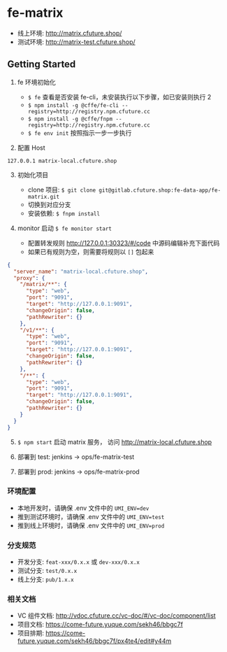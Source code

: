 # fe-matrix

- 线上环境: http://matrix.cfuture.shop/
- 测试环境: http://matrix-test.cfuture.shop/

## Getting Started

1. fe 环境初始化
   - `$ fe` 查看是否安装 fe-cli，未安装执行以下步骤，如已安装则执行 2
   - `$ npm install -g @cffe/fe-cli --registry=http://registry.npm.cfuture.cc`
   - `$ npm install -g @cffe/fnpm --registry=http://registry.npm.cfuture.cc`
   - `$ fe env init` 按照指示一步一步执行

2. 配置 Host

```host
127.0.0.1 matrix-local.cfuture.shop
```

3. 初始化项目
   - clone 项目: `$ git clone git@gitlab.cfuture.shop:fe-data-app/fe-matrix.git`
   - 切换到对应分支
   - 安装依赖: `$ fnpm install`

4. monitor 启动 `$ fe monitor start` 
   - 配置转发规则 http://127.0.0.1:30323/#/code 中源码编辑补充下面代码 
   - 如果已有规则为空，则需要将规则以 `[]` 包起来

```json
{
  "server_name": "matrix-local.cfuture.shop",
  "proxy": {
    "/matrix/**": {
      "type": "web",
      "port": "9091",
      "target": "http://127.0.0.1:9091",
      "changeOrigin": false,
      "pathRewriter": {}
    },
    "/v1/**": {
      "type": "web",
      "port": "9091",
      "target": "http://127.0.0.1:9091",
      "changeOrigin": false,
      "pathRewriter": {}
    },
    "/**": {
      "type": "web",
      "port": "9091",
      "target": "http://127.0.0.1:9091",
      "changeOrigin": false,
      "pathRewriter": {}
    }
  }
}
```

5. `$ npm start` 启动 matrix 服务， 访问 http://matrix-local.cfuture.shop

6. 部署到 test:  jenkins -> ops/fe-matrix-test

7. 部署到 prod: jenkins -> ops/fe-matrix-prod

### 环境配置

- 本地开发时，请确保 .env 文件中的 `UMI_ENV=dev`
- 推到测试环境时，请确保 .env 文件中的 `UMI_ENV=test`
- 推到线上环境时，请确保 .env 文件中的 `UMI_ENV=prod`

### 分支规范

- 开发分支: `feat-xxx/0.x.x` 或 `dev-xxx/0.x.x`
- 测试分支: `test/0.x.x`
- 线上分支: `pub/1.x.x`

### 相关文档

- VC 组件文档: http://vdoc.cfuture.cc/vc-doc/#/vc-doc/component/list
- 项目文档: https://come-future.yuque.com/sekh46/bbgc7f
- 项目排期: https://come-future.yuque.com/sekh46/bbgc7f/px4te4/edit#y44m
